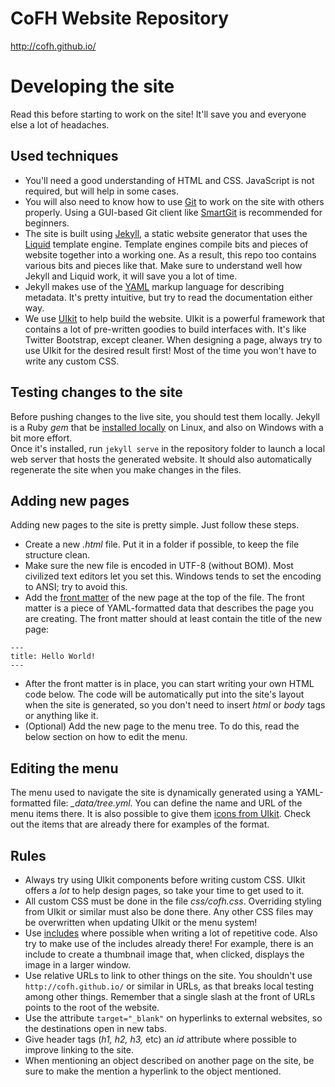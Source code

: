 # CoFH Website Repository
http://cofh.github.io/

# Developing the site
Read this before starting to work on the site! It'll save you and everyone else a lot of headaches.

## Used techniques
- You'll need a good understanding of HTML and CSS. JavaScript is not required, but will help in some cases.
- You will also need to know how to use [Git](http://git-scm.com/) to work on the site with others properly. Using a GUI-based Git client like [SmartGit](http://www.syntevo.com/smartgit/) is recommended for beginners.
- The site is built using [Jekyll](http://jekyllrb.com/), a static website generator that uses the [Liquid](https://github.com/Shopify/liquid/wiki/Liquid-for-Designers) template engine. Template engines compile bits and pieces of website together into a working one. As a result, this repo too contains various bits and pieces like that. Make sure to understand well how Jekyll and Liquid work, it will save you a lot of time.
- Jekyll makes use of the [YAML](http://yaml.org/) markup language for describing metadata. It's pretty intuitive, but try to read the documentation either way.
- We use [UIkit](http://getuikit.com/docs/core.html) to help build the website. UIkit is a powerful framework that contains a lot of pre-written goodies to build interfaces with. It's like Twitter Bootstrap, except cleaner. When designing a page, always try to use UIkit for the desired result first! Most of the time you won't have to write any custom CSS.

## Testing changes to the site
Before pushing changes to the live site, you should test them locally. Jekyll is a Ruby _gem_ that be [installed locally](http://jekyllrb.com/docs/installation/) on Linux, and also on Windows with a bit more effort.  
Once it's installed, run ```jekyll serve``` in the repository folder to launch a local web server that hosts the generated website. It should also automatically regenerate the site when you make changes in the files.

## Adding new pages
Adding new pages to the site is pretty simple. Just follow these steps.  
- Create a new _.html_ file. Put it in a folder if possible, to keep the file structure clean.
- Make sure the new file is encoded in UTF-8 (without BOM). Most civilized text editors let you set this. Windows tends to set the encoding to ANSI; try to avoid this.
- Add the [front matter](http://jekyllrb.com/docs/front) of the new page at the top of the file. The front matter is a piece of YAML-formatted data that describes the page you are creating. The front matter should at least contain the title of the new page:
```
---
title: Hello World!
---
```
- After the front matter is in place, you can start writing your own HTML code below. The code will be automatically put into the site's layout when the site is generated, so you don't need to insert _html_ or _body_ tags or anything like it.
- (Optional) Add the new page to the menu tree. To do this, read the below section on how to edit the menu.

## Editing the menu
The menu used to navigate the site is dynamically generated using a YAML-formatted file: *_data/tree.yml*. You can define the name and URL of the menu items there. It is also possible to give them [icons from UIkit](http://getuikit.com/docs/icon.html). Check out the items that are already there for examples of the format.

## Rules
- Always try using UIkit components before writing custom CSS. UIkit offers a _lot_ to help design pages, so take your time to get used to it.
- All custom CSS must be done in the file _css/cofh.css_. Overriding styling from UIkit or similar must also be done there. Any other CSS files may be overwritten when updating UIkit or the menu system!
- Use [includes](http://jekyllrb.com/docs/templates/#includes) where possible when writing a lot of repetitive code. Also try to make use of the includes already there! For example, there is an include to create a thumbnail image that, when clicked, displays the image in a larger window.
- Use relative URLs to link to other things on the site. You shouldn't use ```http://cofh.github.io/``` or similar in URLs, as that breaks local testing among other things. Remember that a single slash at the front of URLs points to the root of the website.
- Use the attribute ```target="_blank"``` on hyperlinks to external websites, so the destinations open in new tabs.
- Give header tags (_h1, h2, h3,_ etc) an _id_ attribute where possible to improve linking to the site.
- When mentioning an object described on another page on the site, be sure to make the mention a hyperlink to the object mentioned.